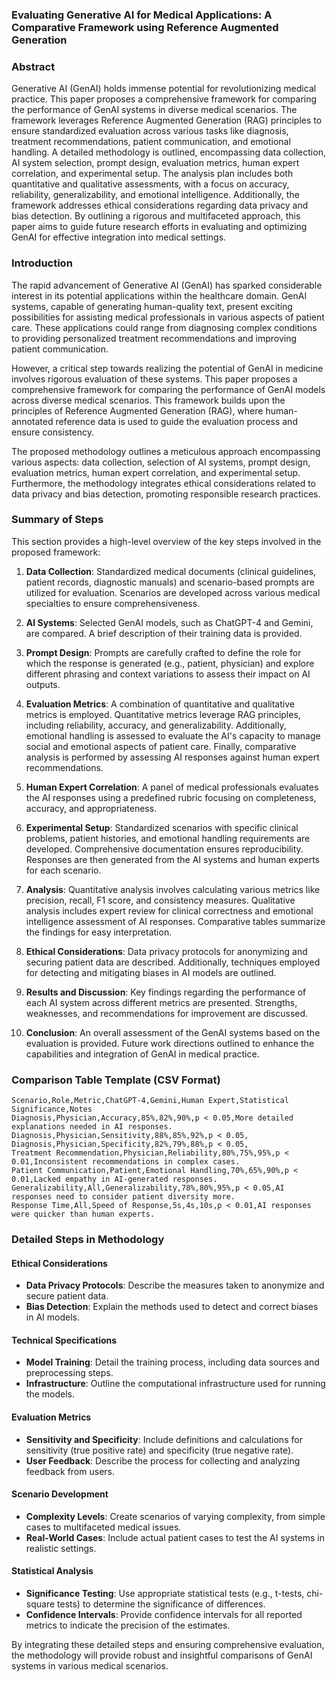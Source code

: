 ### Evaluating Generative AI for Medical Applications: A Comparative Framework using Reference Augmented Generation

### Abstract

Generative AI (GenAI) holds immense potential for revolutionizing medical practice. This paper proposes a comprehensive framework for comparing the performance of GenAI systems in diverse medical scenarios. The framework leverages Reference Augmented Generation (RAG) principles to ensure standardized evaluation across various tasks like diagnosis, treatment recommendations, patient communication, and emotional handling. A detailed methodology is outlined, encompassing data collection, AI system selection, prompt design, evaluation metrics, human expert correlation, and experimental setup. The analysis plan includes both quantitative and qualitative assessments, with a focus on accuracy, reliability, generalizability, and emotional intelligence. Additionally, the framework addresses ethical considerations regarding data privacy and bias detection. By outlining a rigorous and multifaceted approach, this paper aims to guide future research efforts in evaluating and optimizing GenAI for effective integration into medical settings.

### Introduction

The rapid advancement of Generative AI (GenAI) has sparked considerable interest in its potential applications within the healthcare domain. GenAI systems, capable of generating human-quality text, present exciting possibilities for assisting medical professionals in various aspects of patient care. These applications could range from diagnosing complex conditions to providing personalized treatment recommendations and improving patient communication.

However, a critical step towards realizing the potential of GenAI in medicine involves rigorous evaluation of these systems. This paper proposes a comprehensive framework for comparing the performance of GenAI models across diverse medical scenarios. This framework builds upon the principles of Reference Augmented Generation (RAG), where human-annotated reference data is used to guide the evaluation process and ensure consistency.

The proposed methodology outlines a meticulous approach encompassing various aspects: data collection, selection of AI systems, prompt design, evaluation metrics, human expert correlation, and experimental setup. Furthermore, the methodology integrates ethical considerations related to data privacy and bias detection, promoting responsible research practices.

### Summary of Steps

This section provides a high-level overview of the key steps involved in the proposed framework:

1. **Data Collection**: Standardized medical documents (clinical guidelines, patient records, diagnostic manuals) and scenario-based prompts are utilized for evaluation. Scenarios are developed across various medical specialties to ensure comprehensiveness.

2. **AI Systems**: Selected GenAI models, such as ChatGPT-4 and Gemini, are compared. A brief description of their training data is provided.

3. **Prompt Design**: Prompts are carefully crafted to define the role for which the response is generated (e.g., patient, physician) and explore different phrasing and context variations to assess their impact on AI outputs.

4. **Evaluation Metrics**: A combination of quantitative and qualitative metrics is employed. Quantitative metrics leverage RAG principles, including reliability, accuracy, and generalizability. Additionally, emotional handling is assessed to evaluate the AI's capacity to manage social and emotional aspects of patient care. Finally, comparative analysis is performed by assessing AI responses against human expert recommendations.

5. **Human Expert Correlation**: A panel of medical professionals evaluates the AI responses using a predefined rubric focusing on completeness, accuracy, and appropriateness.

6. **Experimental Setup**: Standardized scenarios with specific clinical problems, patient histories, and emotional handling requirements are developed. Comprehensive documentation ensures reproducibility. Responses are then generated from the AI systems and human experts for each scenario.

7. **Analysis**: Quantitative analysis involves calculating various metrics like precision, recall, F1 score, and consistency measures. Qualitative analysis includes expert review for clinical correctness and emotional intelligence assessment of AI responses. Comparative tables summarize the findings for easy interpretation.

8. **Ethical Considerations**: Data privacy protocols for anonymizing and securing patient data are described. Additionally, techniques employed for detecting and mitigating biases in AI models are outlined.

9. **Results and Discussion**: Key findings regarding the performance of each AI system across different metrics are presented. Strengths, weaknesses, and recommendations for improvement are discussed.

10. **Conclusion**: An overall assessment of the GenAI systems based on the evaluation is provided. Future work directions outlined to enhance the capabilities and integration of GenAI in medical practice.

### Comparison Table Template (CSV Format)

```csv
Scenario,Role,Metric,ChatGPT-4,Gemini,Human Expert,Statistical Significance,Notes
Diagnosis,Physician,Accuracy,85%,82%,90%,p < 0.05,More detailed explanations needed in AI responses.
Diagnosis,Physician,Sensitivity,88%,85%,92%,p < 0.05,
Diagnosis,Physician,Specificity,82%,79%,88%,p < 0.05,
Treatment Recommendation,Physician,Reliability,80%,75%,95%,p < 0.01,Inconsistent recommendations in complex cases.
Patient Communication,Patient,Emotional Handling,70%,65%,90%,p < 0.01,Lacked empathy in AI-generated responses.
Generalizability,All,Generalizability,78%,80%,95%,p < 0.05,AI responses need to consider patient diversity more.
Response Time,All,Speed of Response,5s,4s,10s,p < 0.01,AI responses were quicker than human experts.
```

### Detailed Steps in Methodology

#### Ethical Considerations
- **Data Privacy Protocols**: Describe the measures taken to anonymize and secure patient data.
- **Bias Detection**: Explain the methods used to detect and correct biases in AI models.

#### Technical Specifications
- **Model Training**: Detail the training process, including data sources and preprocessing steps.
- **Infrastructure**: Outline the computational infrastructure used for running the models.

#### Evaluation Metrics
- **Sensitivity and Specificity**: Include definitions and calculations for sensitivity (true positive rate) and specificity (true negative rate).
- **User Feedback**: Describe the process for collecting and analyzing feedback from users.

#### Scenario Development
- **Complexity Levels**: Create scenarios of varying complexity, from simple cases to multifaceted medical issues.
- **Real-World Cases**: Include actual patient cases to test the AI systems in realistic settings.

#### Statistical Analysis
- **Significance Testing**: Use appropriate statistical tests (e.g., t-tests, chi-square tests) to determine the significance of differences.
- **Confidence Intervals**: Provide confidence intervals for all reported metrics to indicate the precision of the estimates.

By integrating these detailed steps and ensuring comprehensive evaluation, the methodology will provide robust and insightful comparisons of GenAI systems in various medical scenarios.
